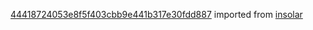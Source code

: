 [44418724053e8f5f403cbb9e441b317e30fdd887](https://github.com/insolar/insolar/commit/44418724053e8f5f403cbb9e441b317e30fdd887) imported from [insolar](https://github.com/insolar/insolar)
